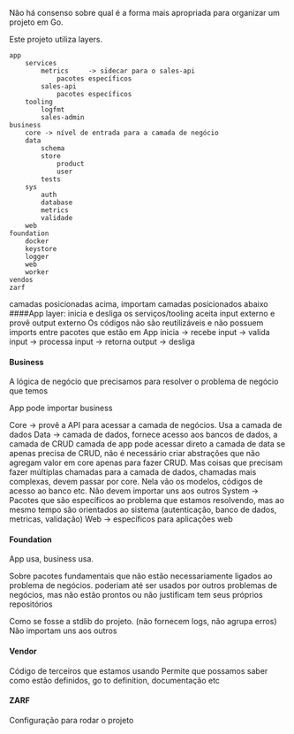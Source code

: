 Não há consenso sobre qual é a forma mais apropriada para organizar um projeto
em Go.

Este projeto utiliza layers.

```
app
    services
        metrics     -> sidecar para o sales-api
            pacotes específicos
        sales-api
            pacotes específicos
    tooling
        logfmt
        sales-admin
business
    core -> nível de entrada para a camada de negócio
    data
        schema
        store
            product
            user
        tests
    sys
        auth
        database
        metrics
        validade
    web
foundation
    docker
    keystore
    logger
    web
    worker
vendos
zarf
```
camadas posicionadas acima, importam camadas posicionados abaixo
####App layer: 
inicia e desliga os serviços/tooling
aceita input externo e provê output externo
Os códigos não são reutilizáveis e não possuem imports entre pacotes que estão em App
inicia -> recebe input -> valida input -> processa input -> retorna output -> desliga

#### Business
A lógica de negócio que precisamos para resolver o problema de negócio que temos

App pode importar business

Core -> provê a API para acessar a camada de negócios. Usa a camada de dados
Data -> camada de dados, fornece acesso aos bancos de dados, a camada de CRUD
camada de app pode acessar direto a camada de data se apenas precisa de CRUD,
não é necessário criar abstrações que não agregam valor em core apenas para 
fazer CRUD. Mas coisas que precisam fazer múltiplas chamadas para a camada de 
dados, chamadas mais complexas, devem passar por core. Nela vão os modelos,
códigos de acesso ao banco etc. Não devem importar uns aos outros
System -> Pacotes que são específicos ao problema que estamos resolvendo, mas
ao mesmo tempo são orientados ao sistema (autenticação, banco de dados, metricas, validação)
Web -> específicos para aplicações web

#### Foundation
App usa, business usa.

Sobre pacotes fundamentais que não estão necessariamente ligados ao problema de negócios.
poderiam até ser usados por outros problemas de negócios, mas não estão prontos
ou não justificam tem seus próprios repositórios

Como se fosse a stdlib do projeto. (não fornecem logs, não agrupa erros)
Não importam uns aos outros

#### Vendor
Código de terceiros que estamos usando
Permite que possamos saber como estão definidos, go to definition, documentação etc

#### ZARF

Configuração para rodar o projeto
